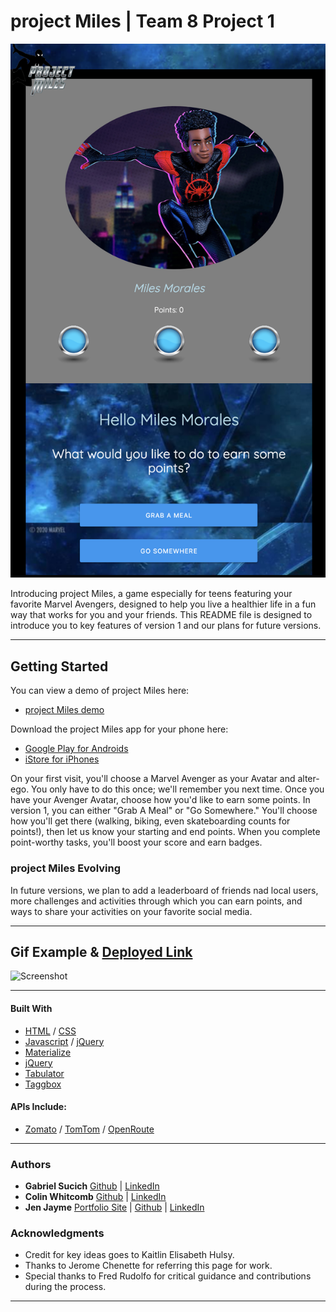 # project Miles | Team 8 Project 1 

![Screenshot](/assets/images/ssmm.PNG)

Introducing project Miles, a game especially for teens featuring your favorite Marvel Avengers, designed to help you live a healthier life in a fun way that works for you and your friends.  This README file is designed to introduce you to key features of version 1 and our plans for future versions.
____
## Getting Started

You can view a demo of project Miles here: 
* [project Miles demo](https://gabesucich.github.io/Project1_CGJK/)

Download the project Miles app for your phone here:
* [Google Play for Androids](https://play.google.com/apps) 
* [iStore for iPhones](https://www.apple.com/ios/app-store/)

On your first visit, you'll choose a Marvel Avenger as your Avatar and alter-ego.  You only have to do this once; we'll remember you next time.  Once you have your Avenger Avatar, choose how you'd like to earn some points.  In version 1, you can either "Grab A Meal" or "Go Somewhere."  You'll choose how you'll get there (walking, biking, even skateboarding counts for points!), then let us know your starting and end points.  When you complete point-worthy tasks, you'll boost your score and earn badges.  

### project Miles Evolving

In future versions, we plan to add a leaderboard of friends nad local users, more challenges and activities through which you can earn points, and ways to share your activities on your favorite social media.
__________

## Gif Example & [Deployed Link](https://gabesucich.github.io/Project1_CGJK/)

![Screenshot](assets/images/srpm.GIF)

__________________

#### Built With

* [HTML](https://developer.mozilla.org/en-US/docs/Web/HTML) / [CSS](https://developer.mozilla.org/en-US/docs/Web/CSS)
* [Javascript](https://developer.mozilla.org/en-US/docs/Web/JavaScript) / [jQuery](https://jquery.com/)
* [Materialize](https://materializecss.com/)
* [jQuery](https://jquery.com/)
* [Tabulator](http://tabulator.info/)
* [Taggbox](https://taggbox.com/)


#### APIs Include:
* [Zomato](https://developers.zomato.com/api) / [TomTom](https://developer.tomtom.com/)
 / [OpenRoute](https://openrouteservice.org/)
_____

### Authors
* **Gabriel Sucich** [Github](https://github.com/GabeSucich) | [LinkedIn](https://www.linkedin.com/in/gabriel-sucich-6a28a71a8/)
* **Colin Whitcomb** [Github](https://github.com/Colin-Whitcomb) | [LinkedIn](https://www.linkedin.com/in/colin-whitcomb-b808301a6/)
* **Jen Jayme** [Portfolio Site](www.jaymedev.com) | [Github](https://github.com/jenjayme) | [LinkedIn](https://www.linkedin.com/jenjayme)


### Acknowledgments
* Credit for key ideas goes to Kaitlin Elisabeth Hulsy.
* Thanks to Jerome Chenette for referring this page for work.
* Special thanks to Fred Rudolfo for critical guidance and contributions during the process.

___
